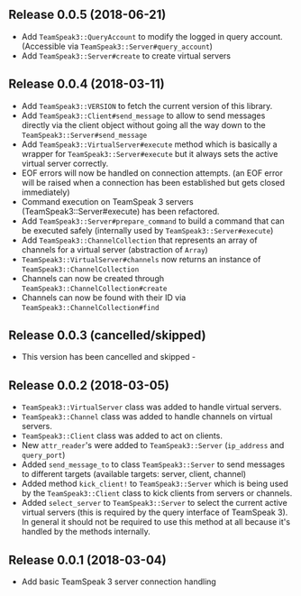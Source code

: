 ## Release 0.0.5 (2018-06-21)

* Add `TeamSpeak3::QueryAccount` to modify the logged in query account. (Accessible via `TeamSpeak3::Server#query_account`)
* Add `TeamSpeak3::Server#create` to create virtual servers

## Release 0.0.4 (2018-03-11)

* Add `TeamSpeak3::VERSION` to fetch the current version of this library.
* Add `TeamSpeak3::Client#send_message` to allow to send messages directly via the client object
  without going all the way down to the `TeamSpeak3::Server#send_message`
* Add `TeamSpeak3::VirtualServer#execute` method which is basically a wrapper for `TeamSpeak3::Server#execute`
  but it always sets the active virtual server correctly.
* EOF errors will now be handled on connection attempts. (an EOF error will be raised when a connection has
  been established but gets closed immediately)
* Command execution on TeamSpeak 3 servers (TeamSpeak3::Server#execute) has been refactored.
* Add `TeamSpeak3::Server#prepare_command` to build a command that can be executed safely (internally used by
  `TeamSpeak3::Server#execute`)
* Add `TeamSpeak3::ChannelCollection` that represents an array of channels for a virtual server (abstraction of `Array`)
* `TeamSpeak3::VirtualServer#channels` now returns an instance of `TeamSpeak3::ChannelCollection`
* Channels can now be created through `TeamSpeak3::ChannelCollection#create`
* Channels can now be found with their ID via `TeamSpeak3::ChannelCollection#find`

## Release 0.0.3 (cancelled/skipped)

- This version has been cancelled and skipped -

## Release 0.0.2 (2018-03-05)

* `TeamSpeak3::VirtualServer` class was added to handle virtual servers.
* `TeamSpeak3::Channel` class was added to handle channels on virtual servers.
* `TeamSpeak3::Client` class was added to act on clients.
* New `attr_reader`'s were added to `TeamSpeak3::Server` (`ip_address` and `query_port`)
* Added `send_message_to` to class `TeamSpeak3::Server` to send messages to different targets (available targets: server, client, channel)
* Added method `kick_client!` to `TeamSpeak3::Server` which is being used by the `TeamSpeak3::Client` class to kick clients from servers or channels.
* Added `select_server` to `TeamSpeak3::Server` to select the current active virtual servers (this is required by the query interface of TeamSpeak 3). In general it should not be required to use this method at all because it's handled by the methods internally.

## Release 0.0.1 (2018-03-04)

* Add basic TeamSpeak 3 server connection handling
